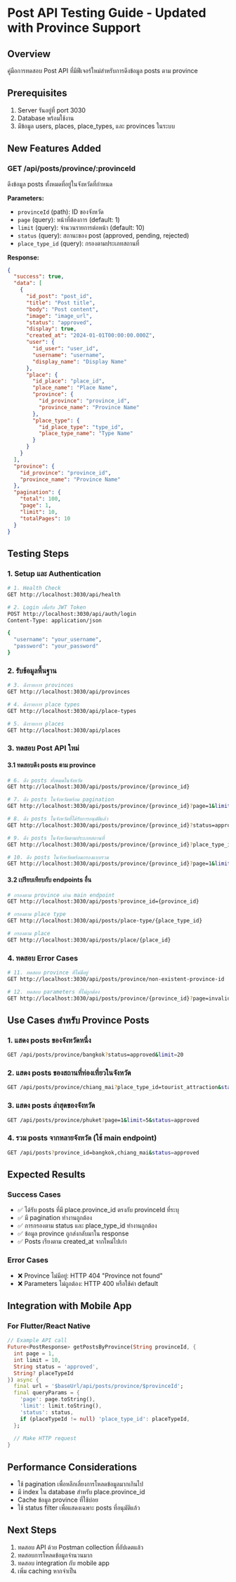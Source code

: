 # Post API Testing Guide - Updated with Province Support

## Overview
คู่มือการทดสอบ Post API ที่มีฟีเจอร์ใหม่สำหรับการดึงข้อมูล posts ตาม province

## Prerequisites
1. Server รันอยู่ที่ port 3030
2. Database พร้อมใช้งาน
3. มีข้อมูล users, places, place_types, และ provinces ในระบบ

## New Features Added
### GET /api/posts/province/:provinceId
ดึงข้อมูล posts ทั้งหมดที่อยู่ในจังหวัดที่กำหนด

**Parameters:**
- `provinceId` (path): ID ของจังหวัด
- `page` (query): หน้าที่ต้องการ (default: 1)
- `limit` (query): จำนวนรายการต่อหน้า (default: 10)
- `status` (query): สถานะของ post (approved, pending, rejected)
- `place_type_id` (query): กรองตามประเภทสถานที่

**Response:**
```json
{
  "success": true,
  "data": [
    {
      "id_post": "post_id",
      "title": "Post title",
      "body": "Post content",
      "image": "image_url",
      "status": "approved",
      "display": true,
      "created_at": "2024-01-01T00:00:00.000Z",
      "user": {
        "id_user": "user_id",
        "username": "username",
        "display_name": "Display Name"
      },
      "place": {
        "id_place": "place_id",
        "place_name": "Place Name",
        "province": {
          "id_province": "province_id",
          "province_name": "Province Name"
        },
        "place_type": {
          "id_place_type": "type_id",
          "place_type_name": "Type Name"
        }
      }
    }
  ],
  "province": {
    "id_province": "province_id",
    "province_name": "Province Name"
  },
  "pagination": {
    "total": 100,
    "page": 1,
    "limit": 10,
    "totalPages": 10
  }
}
```

## Testing Steps

### 1. Setup และ Authentication
```bash
# 1. Health Check
GET http://localhost:3030/api/health

# 2. Login เพื่อรับ JWT Token
POST http://localhost:3030/api/auth/login
Content-Type: application/json

{
  "username": "your_username",
  "password": "your_password"
}
```

### 2. รับข้อมูลพื้นฐาน
```bash
# 3. ดึงรายการ provinces
GET http://localhost:3030/api/provinces

# 4. ดึงรายการ place types
GET http://localhost:3030/api/place-types

# 5. ดึงรายการ places
GET http://localhost:3030/api/places
```

### 3. ทดสอบ Post API ใหม่

#### 3.1 ทดสอบดึง posts ตาม province
```bash
# 6. ดึง posts ทั้งหมดในจังหวัด
GET http://localhost:3030/api/posts/province/{province_id}

# 7. ดึง posts ในจังหวัดพร้อม pagination
GET http://localhost:3030/api/posts/province/{province_id}?page=1&limit=5

# 8. ดึง posts ในจังหวัดที่ได้รับการอนุมัติแล้ว
GET http://localhost:3030/api/posts/province/{province_id}?status=approved

# 9. ดึง posts ในจังหวัดตามประเภทสถานที่
GET http://localhost:3030/api/posts/province/{province_id}?place_type_id={place_type_id}

# 10. ดึง posts ในจังหวัดพร้อมกรองแบบรวม
GET http://localhost:3030/api/posts/province/{province_id}?page=1&limit=10&status=approved&place_type_id={place_type_id}
```

#### 3.2 เปรียบเทียบกับ endpoints อื่น
```bash
# กรองตาม province ผ่าน main endpoint
GET http://localhost:3030/api/posts?province_id={province_id}

# กรองตาม place type
GET http://localhost:3030/api/posts/place-type/{place_type_id}

# กรองตาม place
GET http://localhost:3030/api/posts/place/{place_id}
```

### 4. ทดสอบ Error Cases
```bash
# 11. ทดสอบ province ที่ไม่มีอยู่
GET http://localhost:3030/api/posts/province/non-existent-province-id

# 12. ทดสอบ parameters ที่ไม่ถูกต้อง
GET http://localhost:3030/api/posts/province/{province_id}?page=invalid&limit=invalid
```

## Use Cases สำหรับ Province Posts

### 1. แสดง posts ของจังหวัดหนึ่ง
```bash
GET /api/posts/province/bangkok?status=approved&limit=20
```

### 2. แสดง posts ของสถานที่ท่องเที่ยวในจังหวัด
```bash
GET /api/posts/province/chiang_mai?place_type_id=tourist_attraction&status=approved
```

### 3. แสดง posts ล่าสุดของจังหวัด
```bash
GET /api/posts/province/phuket?page=1&limit=5&status=approved
```

### 4. รวม posts จากหลายจังหวัด (ใช้ main endpoint)
```bash
GET /api/posts?province_id=bangkok,chiang_mai&status=approved
```

## Expected Results

### Success Cases
- ✅ ได้รับ posts ที่มี place.province_id ตรงกับ provinceId ที่ระบุ
- ✅ มี pagination ทำงานถูกต้อง
- ✅ การกรองตาม status และ place_type_id ทำงานถูกต้อง
- ✅ ข้อมูล province ถูกส่งกลับมาใน response
- ✅ Posts เรียงตาม created_at จากใหม่ไปเก่า

### Error Cases
- ❌ Province ไม่มีอยู่: HTTP 404 "Province not found"
- ❌ Parameters ไม่ถูกต้อง: HTTP 400 หรือใช้ค่า default

## Integration with Mobile App

### For Flutter/React Native
```dart
// Example API call
Future<PostResponse> getPostsByProvince(String provinceId, {
  int page = 1,
  int limit = 10,
  String status = 'approved',
  String? placeTypeId
}) async {
  final url = '$baseUrl/api/posts/province/$provinceId';
  final queryParams = {
    'page': page.toString(),
    'limit': limit.toString(),
    'status': status,
    if (placeTypeId != null) 'place_type_id': placeTypeId,
  };
  
  // Make HTTP request
}
```

## Performance Considerations
- ใช้ pagination เพื่อหลีกเลี่ยงการโหลดข้อมูลมากเกินไป
- มี index ใน database สำหรับ place.province_id
- Cache ข้อมูล province ที่ใช้บ่อย
- ใช้ status filter เพื่อแสดงเฉพาะ posts ที่อนุมัติแล้ว

## Next Steps
1. ทดสอบ API ด้วย Postman collection ที่อัปเดตแล้ว
2. ทดสอบการโหลดข้อมูลจำนวนมาก
3. ทดสอบ integration กับ mobile app
4. เพิ่ม caching หากจำเป็น
